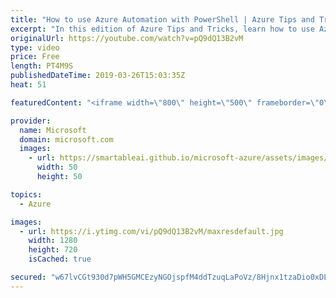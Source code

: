 ```yaml
---
title: "How to use Azure Automation with PowerShell | Azure Tips and Tricks"
excerpt: "In this edition of Azure Tips and Tricks, learn how to use Azure Automation with a Windows Machine with PowerShell. Azure Automation makes it easy to do common tasks like, scaling Azure SQL Database up and down and starting and stopping a virtual machine.   For more tips and tricks, visit: http://azuredev.tips"
originalUrl: https://youtube.com/watch?v=pQ9dQ13B2vM
type: video
price: Free
length: PT4M9S
publishedDateTime: 2019-03-26T15:03:35Z
heat: 51

featuredContent: "<iframe width=\"800\" height=\"500\" frameborder=\"0\" src=\"https://www.youtube.com/embed/pQ9dQ13B2vM\" allow=\"accelerometer; autoplay; encrypted-media; gyroscope; picture-in-picture\" allowfullscreen></iframe>"

provider:
  name: Microsoft
  domain: microsoft.com
  images:
    - url: https://smartableai.github.io/microsoft-azure/assets/images/organizations/microsoft.com-50x50.jpg
      width: 50
      height: 50

topics:
  - Azure

images:
  - url: https://i.ytimg.com/vi/pQ9dQ13B2vM/maxresdefault.jpg
    width: 1280
    height: 720
    isCached: true

secured: "w67lvCGt930d7pWH5GMCEzyNGOjspfM4ddTzuqLaPoVz/8Hjnx1tzaDio0xDLtLZUeUw6uUdhR6bVJMBovbcNLQK2dgd6p81hQ0OoBK/I7lHxhCEHt64GAQVd6fZQanFh2nMykX3oLYkkw/EM+s4vmdwzGrmrdQJ7IkMNzZ0tBp+stAKcpU9RlFwqgAAzDXSWQiHZBZOIQ+ddNpRUuBWhDdd7BDtUvjVQorqqzW5vZqqgz/wBlk5y/EViCHXWR3KlD4YgLAhLCzNi5DaFebinZ3QUIXuhJUcnS8RRfz2tESdT/8M40Ps6U/SKe4CTYZ9EuJDyGvTN281uP/YCTbryPcEx9IhiMuMjGvJ0YYF+lnt5v2qwkkv6fCA+djnRGXeg/PqdmlPptrpccLG7ASnaQyxENfO9VfmvWqy6JfjOW4=;DTApEWmGSz8JbiDXyqATQA=="
---
```


